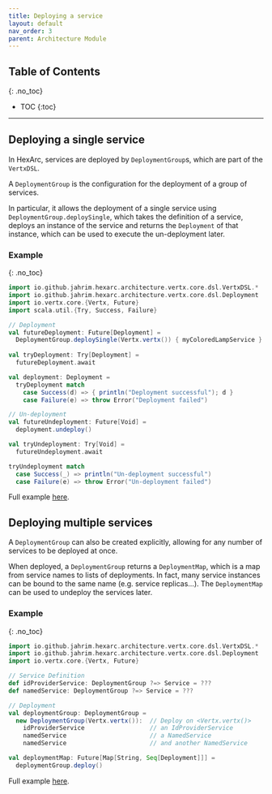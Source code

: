 ```yaml
---
title: Deploying a service
layout: default
nav_order: 3
parent: Architecture Module
---
```


## Table of Contents
{: .no_toc}

- TOC
{:toc}

---

## Deploying a single service

In HexArc, services are deployed by `DeploymentGroup`s, which are part of the `VertxDSL`.

A `DeploymentGroup` is the configuration for the deployment of a group of services.

In particular, it allows the deployment of a single service using `DeploymentGroup.deploySingle`,
which takes the definition of a service, deploys an instance of the service and returns the
`Deployment` of that instance, which can be used to execute the un-deployment later.

### Example
{: .no_toc}

```scala
import io.github.jahrim.hexarc.architecture.vertx.core.dsl.VertxDSL.*
import io.github.jahrim.hexarc.architecture.vertx.core.dsl.Deployment
import io.vertx.core.{Vertx, Future}
import scala.util.{Try, Success, Failure}

// Deployment
val futureDeployment: Future[Deployment] =
  DeploymentGroup.deploySingle(Vertx.vertx()) { myColoredLampService }
  
val tryDeployment: Try[Deployment] =
  futureDeployment.await

val deployment: Deployment =
  tryDeployment match
    case Success(d) => { println("Deployment successful"); d }
    case Failure(e) => throw Error("Deployment failed")

// Un-deployment
val futureUndeployment: Future[Void] =
  deployment.undeploy()

val tryUndeployment: Try[Void] =
  futureUndeployment.await

tryUndeployment match
  case Success(_) => println("Un-deployment successful")
  case Failure(e) => throw Error("Un-deployment failed")
```

Full example [here](https://github.com/ldss-project/hexarc/blob/master/src/test/scala/io/github/jahrim/hexarc/architecture/vertx/core/dsl/SingleDeploymentTest.scala).

## Deploying multiple services

A `DeploymentGroup` can also be created explicitly, allowing for any number of services
to be deployed at once.

When deployed, a `DeploymentGroup` returns a `DeploymentMap`, which is a map from service
names to lists of deployments. In fact, many service instances can be bound to the same name
(e.g. service replicas...).
The `DeploymentMap` can be used to undeploy the services later.

### Example
{: .no_toc}

```scala
import io.github.jahrim.hexarc.architecture.vertx.core.dsl.VertxDSL.*
import io.github.jahrim.hexarc.architecture.vertx.core.dsl.Deployment
import io.vertx.core.{Vertx, Future}

// Service Definition
def idProviderService: DeploymentGroup ?=> Service = ???
def namedService: DeploymentGroup ?=> Service = ???

// Deployment
val deploymentGroup: DeploymentGroup = 
  new DeploymentGroup(Vertx.vertx()):  // Deploy on <Vertx.vertx()>
    idProviderService                  // an IdProviderService
    namedService                       // a NamedService
    namedService                       // and another NamedService

val deploymentMap: Future[Map[String, Seq[Deployment]]] =
  deploymentGroup.deploy()
```

Full example [here](https://github.com/ldss-project/hexarc/blob/master/src/test/scala/io/github/jahrim/hexarc/architecture/vertx/core/dsl/GroupDeploymentTest.scala).
